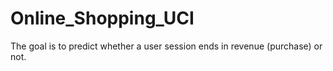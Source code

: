 # Online_Shopping_UCI
 The goal is to predict whether a user session ends in revenue (purchase) or not.
